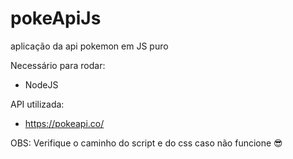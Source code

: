 # pokeApiJs
aplicação da api pokemon em JS puro

Necessário para rodar:
- NodeJS

API utilizada:
- https://pokeapi.co/

OBS: Verifique o caminho do script e do css caso não funcione 😎
